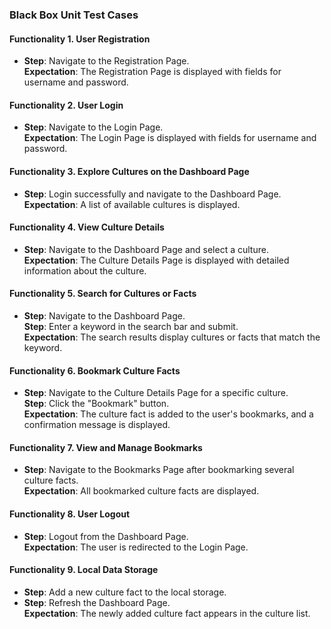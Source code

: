### Black Box Unit Test Cases  

#### Functionality 1. User Registration 
- **Step**: Navigate to the Registration Page.  
  **Expectation**: The Registration Page is displayed with fields for username and password.  

#### Functionality 2. User Login 
- **Step**: Navigate to the Login Page.  
  **Expectation**: The Login Page is displayed with fields for username and password.  

#### Functionality 3. Explore Cultures on the Dashboard Page 
- **Step**: Login successfully and navigate to the Dashboard Page.  
  **Expectation**: A list of available cultures is displayed.  

#### Functionality 4. View Culture Details 
- **Step**: Navigate to the Dashboard Page and select a culture.  
  **Expectation**: The Culture Details Page is displayed with detailed information about the culture.  

#### Functionality 5. Search for Cultures or Facts 
- **Step**: Navigate to the Dashboard Page.  
  **Step**: Enter a keyword in the search bar and submit.  
  **Expectation**: The search results display cultures or facts that match the keyword.  

#### Functionality 6. Bookmark Culture Facts 
- **Step**: Navigate to the Culture Details Page for a specific culture.  
  **Step**: Click the "Bookmark" button.  
  **Expectation**: The culture fact is added to the user's bookmarks, and a confirmation message is displayed.  

#### Functionality 7. View and Manage Bookmarks 
- **Step**: Navigate to the Bookmarks Page after bookmarking several culture facts.  
  **Expectation**: All bookmarked culture facts are displayed.  

#### Functionality 8. User Logout 
- **Step**: Logout from the Dashboard Page.  
  **Expectation**: The user is redirected to the Login Page.  

#### Functionality 9. Local Data Storage 
- **Step**: Add a new culture fact to the local storage.  
- **Step**: Refresh the Dashboard Page.  
  **Expectation**: The newly added culture fact appears in the culture list.  